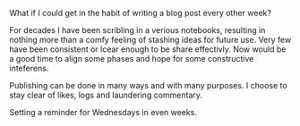 What if I could get in the habit of writing a blog post every other week?

For decades I have been scribling in a verious notebooks, resulting in nothing more than a comfy feeling of stashing ideas for future use. Very few have been consistent or lcear enough to be share effectivly. Now would be a good time to align some phases and hope for some constructive inteferens.

Publishing can be done in many ways and with many purposes. I choose to stay clear of likes, logs and laundering commentary.  

Setting a reminder for Wednesdays in even weeks.
